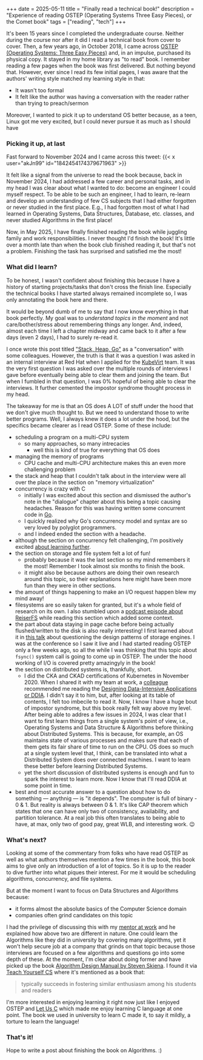 +++ 
date = 2025-05-11
title = "Finally read a technical book!"
description = "Experience of reading OSTEP (Operating Systems Three Easy Pieces), or the Comet book"
tags = ["reading", "tech"]
+++

It's been 15 years since I completed the undergraduate course. Neither during
the course nor after it did I read a technical book from cover to cover. Then,
a few years ago, in October 2018, I came across [OSTEP (Operating Systems:
Three Easy Pieces)](https://pages.cs.wisc.edu/~remzi/OSTEP/) and, in an
impulse, purchased its physical copy. It stayed in my home library as "to read"
book. I remember reading a few pages when the book was first delivered. But
nothing beyond that.  However, ever since I read its few initial pages, I was
aware that the authors' writing style matched my learning style in that:

- It wasn't too formal
- It felt like the author was having a conversation with the reader rather than
  trying to preach/sermon

Moreover, I wanted to pick it up to understand OS better because, as a teen,
Linux got me very excited, but I could never pursue it as much as I should have

### Picking it up, at last

Fast forward to November 2024 and I came across this tweet: {{< x user="akJn99"
id="1842454174379671963" >}}

It felt like a signal from the universe to read the book because, back in
November 2024, I had addressed a few career and personal tasks, and in my head
I was clear about what I wanted to do: become an engineer I could myself
respect. To be able to be such an engineer, I had to learn, re-learn and
develop an understanding of few CS subjects that I had either forgotten or
never studied in the first place. E.g., I had forgotten most of what I had
learned in Operating Systems, Data Structures, Database, etc. classes, and
never studied Algorithms in the first place!

Now, in May 2025, I have finally finished reading the book while juggling
family and work responsibilities. I never thought I'd finish the book! It's
little over a month late than when the book club finished reading it, but
that's not a problem. Finishing the task has surprised and satisfied me the
most!

### What did I learn?

To be honest, I wasn't confident about finishing this because I have a history
of starting projects/tasks that don't cross the finish line. Especially the
technical books I have started always remained incomplete so, I was only
annotating the book here and there.

It would be beyond dumb of me to say that I now know everything in that book
perfectly. My goal was to _understand topics in the moment_ and not
care/bother/stress about remembering things any longer. And, indeed, almost
each time I left a chapter midway and came back to it after a few days (even 2
days), I had to surely re-read it. 

I once wrote this post titled ["Stack, Heap, Go"](/2022/09/stack-heap-go/) as a
"conversation" with some colleagues. However, the truth is that it was a
question I was asked in an internal interview at Red Hat when I applied for the
[KubeVirt](https://kubevirt.io) team. It was the very first question I was
asked over the multiple rounds of interviews I gave before eventually being
able to clear them and joining the team. But when I fumbled in that question, I
was 0% hopeful of being able to clear the interviews. It further cemented the
impostor syndrome thought process in my head.

The takeaway for me is that an OS does A LOT of stuff under the hood that we
don't give much thought to. But we need to understand those to write better
programs. Well, I always knew it does a lot under the hood, but the specifics
became clearer as I read OSTEP. Some of these include:

- scheduling a program on a multi-CPU system
    - so many approaches, so many intrecacies
        - well this is kind of true for everything that OS does
- managing the memory of programs
    - CPU cache and multi-CPU architecture makes this an even more challenging
      problem
- the stack and heap that I couldn't talk about in the interview were all over
  the place in the section on "memory virtualization"
- concurrency is crazy with C
    - initially I was excited about this section and dismissed the author's
      note in the "dialogue" chapter about this being a topic causing
      headaches.  Reason for this was having written some concurrent code in
      [Go](https://go.dev).
    - I quickly realized why Go's concurrency model and syntax are so very
      loved by polyglot programmers.
    - and I indeed ended the section with a headache.
- although the section on concurrency felt challenging, I'm positively excited
  [about learning further](https://greenteapress.com/semaphores/LittleBookOfSemaphores.pdf).
- the section on storage and file system felt a lot of fun!
    - probably because it was the last section so my mind remembers it the
      most! Remember I took almost six months to finish the book.
    - it might also be because authors are doing their own research around this
      topic, so their explanations here might have been more fun than they were
      in other sections.
- the amount of things happening to make an I/O request happen blew my mind
  away!
- filesystems are so easily taken for granted, but it's a whole field of
  research on its own. I also stumbled upon a [podcast episode about
  ReiserFS](https://corecursive.com/reiserfs/) while reading this section which
  added some context.
- the part about data staying in page cache before being actually
  flushed/written to the disk is also really interesting! I first learned about
  it in [this talk](https://www.youtube.com/watch?v=_55OM23zhUo) about
  questioning the design patterns of storage engines. I was at the conference so
  I saw it live and I had started reading OSTEP only a few weeks ago, so all the
  while I was thinking that this topic about `fsync()` system call is going to
  come up in OSTEP. The under the hood working of I/O is covered pretty
  amazingyly in the book!
- the section on distributed systems is, thankfully, short.
    - I did the CKA and CKAD certifications of Kubernetes in November 2020.
      When I shared it with my team at work, a
      [colleague](https://www.linkedin.com/in/pradeepto) recommended me reading the
      [Designing Data-Intensive Applications or
      DDIA](https://www.oreilly.com/library/view/designing-data-intensive-applications/9781491903063/).
      I didn't say it to him, but, after looking at its table of contents, I
      felt too imbecile to read it. Now, I know I have a huge bout of impostor
      syndrome, but this book really felt way above my level. After being able to
      addres a few issues in 2024, I was clear that I want to first learn things from
      a single system's point of view, i.e., Operating Systems and Data Structure &
      Algorithms before thinking about Distributed Systems. This is because, for
      example, an OS maintains state of various processes and makes sure that each of
      them gets its fair share of time to run on the CPU. OS does so much at a single
      system level that, I think, can be translated into what a Distributed System
      does over connected machines. I want to learn these better before learning
      Distributed Systems.
    - yet the short discussion of distributed systems is enough and fun to
      spark the interest to learn more. Now I know that I'll read DDIA at some
      point in time.
- best and most accurate answer to a question about how to do something —
  anythnig — is "it depends". The computer is full of binary - 0 & 1. But
  reality is always between 0 & 1. It's like CAP theorem which states that one
  can have only two of consistency, availability, and partition tolerance. At a
  real job this often translates to being able to have, at max, only two of
  good pay, great WLB, and interesting work. :wink:

### What's next?

Looking at some of the commentary from folks who have read OSTEP as well as
what authors themselves mention a few times in the book, this book aims to give
only an introduction of a lot of topics. So it is up to the reader to dive
further into what piques their interest. For me it would be scheduling
algorithms, concurrency, and file systems.

But at the moment I want to focus on Data Structures and Algorithms because:
- it forms almost the absolute basics of the Computer Science domain
- companies often grind candidates on this topic

I had the privilege of discussing this with my [mentor at
work](https://github.com/fabriziosestito) and he explained how above two are
different in nature. One could learn the Algorithms like they did in university
by covering many algorithms, yet it won't help secure job at a company that
grinds on that topic because those interviews are focused on a few algorithms
and questions go into some depth of these. At the moment, I'm clear about doing
former and have picked up the book [Algorithm Design Manual by Steven
Skiena](https://www.algorist.com/Algorist_ed2/). I found it via [Teach Yourself
CS](https://teachyourselfcs.com/#algorithms) where it's mentioned as a book
that:

> typically succeeds in fostering similar enthusiasm among his students and
> readers

I'm more interested in enjoying learning it right now just like I enjoyed OSTEP
and [Let Us C](https://www.amazon.in/Let-Us-C-Yashavant-Kanetkar/dp/8183331637)
which made me enjoy learning C language at one point. The book we used in
university to learn C made it, to say it mildly, a torture to learn the
language!

### That's it!

Hope to write a post about finishing the book on Algorithms. :)
